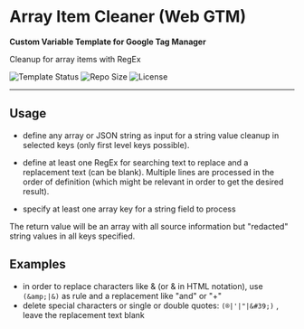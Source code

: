 # Array Item Cleaner (Web GTM)

**Custom Variable Template for Google Tag Manager**

Cleanup for array items with RegEx 

![Template Status](https://img.shields.io/badge/Community%20Template%20Gallery%20Status-submitted-orange) ![Repo Size](https://img.shields.io/github/repo-size/mbaersch/array-item-cleaner-web) ![License](https://img.shields.io/github/license/mbaersch/array-item-cleaner-web)

---

## Usage
- define any array or JSON string as input for a string value cleanup in selected keys (only first level keys possible).  

- define at least one RegEx for searching text to replace and a replacement text (can be blank). Multiple lines are processed in the order of definition (which might be relevant in order to get the desired result). 

- specify at least one array key for a string field to process

The return value will be an array with all source information but "redacted" string values in all keys specified. 

## Examples
- in order to replace characters like & (or &amp; in HTML notation), use `(&amp;|&)` as rule and a replacement like "and" or "+" 
- delete special characters or single or double quotes: `(®|'|"|&#39;)` , leave the replacement text blank